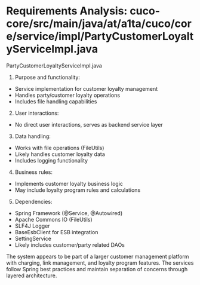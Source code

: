 # Requirements Analysis: cuco-core/src/main/java/at/a1ta/cuco/core/service/impl/PartyCustomerLoyaltyServiceImpl.java

PartyCustomerLoyaltyServiceImpl.java
1. Purpose and functionality:
- Service implementation for customer loyalty management
- Handles party/customer loyalty operations
- Includes file handling capabilities

2. User interactions:
- No direct user interactions, serves as backend service layer

3. Data handling:
- Works with file operations (FileUtils)
- Likely handles customer loyalty data
- Includes logging functionality

4. Business rules:
- Implements customer loyalty business logic
- May include loyalty program rules and calculations

5. Dependencies:
- Spring Framework (@Service, @Autowired)
- Apache Commons IO (FileUtils)
- SLF4J Logger
- BaseEsbClient for ESB integration
- SettingService
- Likely includes customer/party related DAOs

The system appears to be part of a larger customer management platform with charging, link management, and loyalty program features. The services follow Spring best practices and maintain separation of concerns through layered architecture.